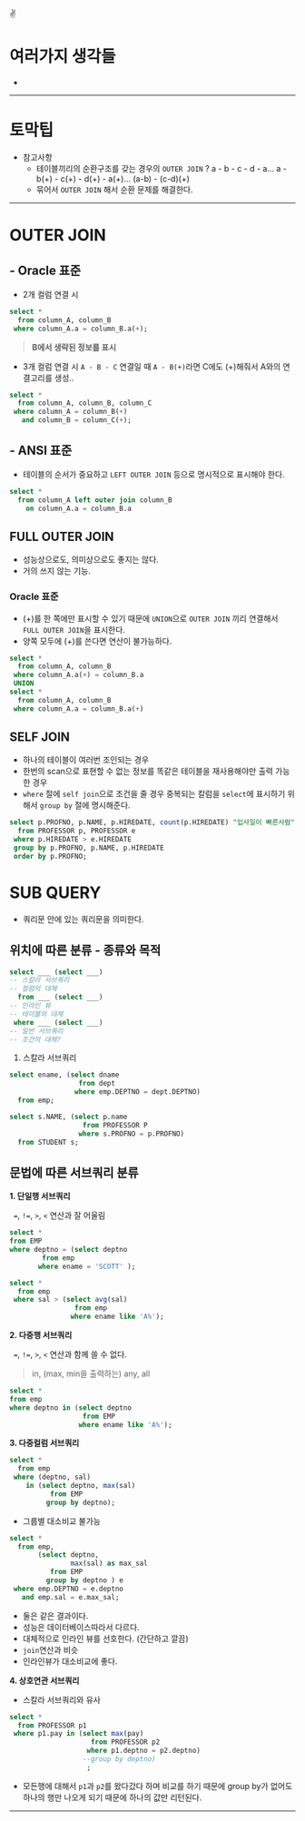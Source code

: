:v:
# 여러가지 생각들


- 

---
# 토막팁
- 참고사항
  - 테이블끼리의 순환구조를 갖는 경우의 `OUTER JOIN` ?
  a - b - c - d - a...
  a - b(+) - c(+) - d(+) - a(+)...
  (a-b) - (c-d)(+)
  - 묶어서 `OUTER JOIN` 해서 순환 문제를 해결한다.


---
# OUTER JOIN

## - Oracle 표준
- 2개 컬럼 연결 시 
```sql
select * 
  from column_A, column_B
 where column_A.a = column_B.a(+);
 ```
 >**B에서 생략된 정보를 표시**

- 3개 컬럼 연결 시
`A - B - C` 연결일 때 `A - B(+)`라면 C에도 (+)해줘서 A와의 연결고리를 생성..
```sql
select *
  from column_A, column_B, column_C
 where column_A = column_B(+) 
   and column_B = column_C(+);
   ```

## - ANSI 표준
- 테이블의 순서가 중요하고 `LEFT OUTER JOIN` 등으로 명시적으로 표시해야 한다.
```sql
select *
  from column_A left outer join column_B
    on column_A.a = column_B.a
```

## FULL OUTER JOIN
- 성능상으로도, 의미상으로도 좋지는 않다.
- 거의 쓰지 않는 기능.

### Oracle 표준
- (+)를 한 쪽에만 표시할 수 있기 때문에 `UNION`으로 `OUTER JOIN` 끼리 연결해서 `FULL OUTER JOIN`을 표시한다.
- 양쪽 모두에 (+)를 쓴다면 연산이 불가능하다.

```sql
select *
  from column_A, column_B
 where column_A.a(+) = column_B.a
 UNION
select *
  from column_A, column_B
 where column_A.a = column_B.a(+)
 ```

 ## SELF JOIN
 - 하나의 테이블이 여러번 조인되는 경우
 - 한번의 scan으로 표현할 수 없는 정보를 똑같은 테이블을 재사용해야만 출력 가능한 경우
- `where` 절에 `self join`으로 조건을 줄 경우 중복되는 칼럼을 `select`에 표시하기 위해서 `group by` 절에 명시해준다.

```sql
select p.PROFNO, p.NAME, p.HIREDATE, count(p.HIREDATE) "입사일이 빠른사람"
  from PROFESSOR p, PROFESSOR e
 where p.HIREDATE > e.HIREDATE
 group by p.PROFNO, p.NAME, p.HIREDATE
 order by p.PROFNO;
 ```

# SUB QUERY
- 쿼리문 안에 있는 쿼리문을 의미한다.
## 위치에 따른 분류 - 종류와 목적
```sql
select ___ (select ___)
-- 스칼라 서브쿼리
-- 컬럼의 대체
  from ___ (select ___)
-- 인라인 뷰
-- 테이블의 대체
 where ___ (select ___)
-- 일반 서브쿼리
-- 조건의 대체?
```
1. 스칼라 서브쿼리
```sql
select ename, (select dname 
                 from dept
                where emp.DEPTNO = dept.DEPTNO)
  from emp;
  ```
```sql
select s.NAME, (select p.name
                  from PROFESSOR P
                 where s.PROFNO = p.PROFNO)
  from STUDENT s;
  ```

## 문법에 따른 서브쿼리 분류

**1. 단일행 서브쿼리**

` =`, `!=`, `>`, `<` 연산과 잘 어울림
  ```sql
select *
  from EMP
 where deptno = (select deptno
          from emp
         where ename = 'SCOTT' );
  ```
```sql
select *
  from emp
 where sal > (select avg(sal)
                from emp
               where ename like 'A%');
  ```


**2. 다중행 서브쿼리**

` =`, `!=`, `>`, `<` 연산과 함께 쓸 수 없다.
  >in, (max, min을 출력하는) any, all
  ```sql
select *
  from emp
 where deptno in (select deptno
                    from EMP
                   where ename like 'A%');
   ```

**3. 다중컬럼 서브쿼리**

```sql
select *
  from emp 
 where (deptno, sal) 
    in (select deptno, max(sal)
          from EMP
         group by deptno);
 ```
- 그룹별 대소비교 불가능
```sql
select *
  from emp,
       (select deptno,
               max(sal) as max_sal
          from EMP
         group by deptno ) e
 where emp.DEPTNO = e.deptno
   and emp.sal = e.max_sal;
 ```
 - 둘은 같은 결과이다.
 - 성능은 데이터베이스따라서 다르다.
 - 대체적으로 인라인 뷰를 선호한다. (간단하고 깔끔)
 - `join`연산과 비슷
 - 인라인뷰가 대소비교에 좋다.

**4. 상호연관 서브쿼리**

- 스칼라 서브쿼리와 유사
```sql
select *
  from PROFESSOR p1
 where p1.pay in (select max(pay)
                    from PROFESSOR p2 
                   where p1.deptno = p2.deptno)
                  --group by deptno)
                   ; 
 ```
- 모든행에 대해서 `p1`과 `p2`를 왔다갔다 하며 비교를 하기 때문에 group by가 없어도 하나의 행만 나오게 되기 때문에 하나의 값만 리턴된다.

--- 